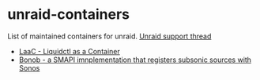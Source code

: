 # unraid-containers
List of maintained containers for unraid. [Unraid support thread](https://forums.unraid.net/topic/135257-mplogas-support-thread-for-containers/)

- [LaaC - Liquidctl as a Container](https://github.com/mplogas/laac)
- [Bonob - a SMAPI imnplementation that registers subsonic sources with Sonos](https://github.com/simojenki/bonob)

